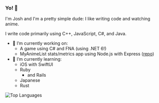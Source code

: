 ### Yo! 👋

I'm Josh and I'm a pretty simple dude: I like writing code and watching anime.

I write code primarily using C++, JavaScript, C#, and Java.

- 🔭 I’m currently working on:
  * A game using C# and FNA (using .NET 6!)
  * MyAnimeList stats/metrics app using Node.js with Express ([repo](https://github.com/YoCodingJosh/anime_stats))
- 🌱 I’m currently learning:
  * iOS with SwiftUI
  * Ruby
    * and Rails
  * Japanese
  * Rust

![Top Languages](https://github-readme-stats.vercel.app/api/top-langs/?username=YoCodingJosh&theme=tokyonight&layout=compact&langs_count=8)

<!--
**YoCodingJosh/YoCodingJosh** is a ✨ _special_ ✨ repository because its `README.md` (this file) appears on your GitHub profile.

Here are some ideas to get you started:

- 🔭 I’m currently working on ...
- 🌱 I’m currently learning ...
- 👯 I’m looking to collaborate on ...
- 🤔 I’m looking for help with ...
- 💬 Ask me about ...
- 📫 How to reach me: ...
- 😄 Pronouns: ...
- ⚡ Fun fact: ...
-->
